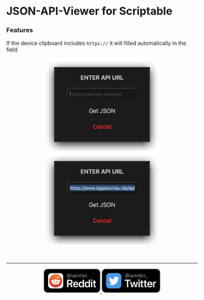 # JSON-API-Viewer for Scriptable

### Features
If the device clipboard includes `https://` it will filled automatically in the field.

<p align="center">
<img title="Empty Field because the clipboard doesnt include 'https://'" src="Images/emptyField.png" width="300">
  <img title="Automatically filled field from clipboard" src="Images/filledField.png" width="300">
  </p>

<br>

___
<div class="images">
<p align="center">
  <a href="https://reddit.com/user/iamrbn/">
    <img title="My second Reddit @iamrbn" src="https://github.com/iamrbn/slack-status/blob/08d06ec886dcef950a8acbf4983940ad7fb8bed9/Images/Badges/reddit_black_iamrbn.png" width="150"/>
  </a>
  <a href="https://twitter.com/iamrbn_/">
    <img title="Follow Me On Twitter @iamrbn_" src="https://github.com/iamrbn/slack-status/blob/ae62582b728c2e2ad8ea6a55cc7729cf71bfaeab/Images/Badges/twitter_black.png" width="155"/>
  </a>
</p>
</div>
